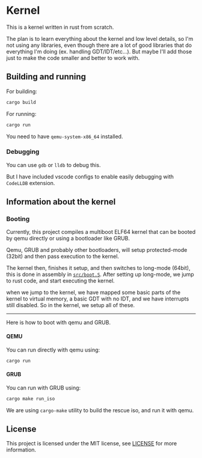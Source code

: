 # Kernel

This is a kernel written in rust from scratch.

The plan is to learn everything about the kernel and low level details, so I'm not using any libraries, even though
there are a lot of good libraries that do everything I'm doing (ex. handling GDT/IDT/etc...).
But maybe I'll add those just to make the code smaller and better to work with.


## Building and running
For building:
```sh
cargo build
```
For running:
```sh
cargo run
```
You need to have `qemu-system-x86_64` installed.

### Debugging
You can use `gdb` or `lldb` to debug this.

But I have included vscode configs to enable easily debugging with `CodeLLDB` extension.

## Information about the kernel
### Booting
Currently, this project compiles a multiboot ELF64 kernel that can be booted by qemu directly or
using a bootloader like GRUB.

Qemu, GRUB and probably other bootloaders, will setup protected-mode (32bit) and then pass execution to the kernel.

The kernel then, finishes it setup, and then switches to long-mode (64bit), this is done in assembly in [`src/boot.S`](src/boot.S).
After setting up long-mode, we jump to rust code, and start executing the kernel.

when we jump to the kernel, we have mapped some basic parts of the kernel to virtual memory, a basic GDT with no IDT, and we have interrupts still disabled.
So in the kernel, we setup all of these.

------

Here is how to boot with qemu and GRUB.

#### QEMU
You can run directly with qemu using:
```sh
cargo run
```

#### GRUB
You can run with GRUB using:
```sh
cargo make run_iso
```
We are using `cargo-make` utility to build the rescue iso, and run it with qemu.

## License
This project is licensed under the MIT license, see [LICENSE](LICENSE) for more information.
